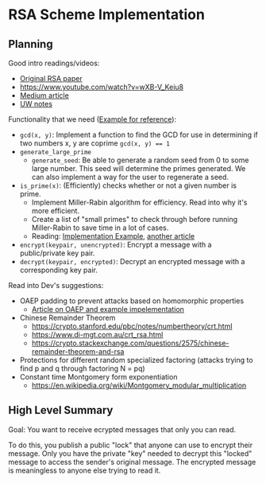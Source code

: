 # RSA Scheme Implementation

## Planning

Good intro readings/videos:
- [Original RSA paper](http://people.csail.mit.edu/rivest/Rsapaper.pdf)
- https://www.youtube.com/watch?v=wXB-V_Keiu8
- [Medium article](https://hackernoon.com/how-does-rsa-work-f44918df914b)
- [UW notes](https://sites.math.washington.edu/~morrow/336_09/papers/Yevgeny.pdf)

Functionality that we need ([Example for reference](https://gist.github.com/JonCooperWorks/5314103)):
- `gcd(x, y)`: Implement a function to find the GCD for use in determining if two numbers x, y are coprime `gcd(x, y) == 1`
- `generate_large_prime`
    - `generate_seed`: Be able to generate a random seed from 0 to some large number. This seed will determine the primes generated. We can also implement a way for the user to regenerate a seed.
- `is_prime(x)`: (Efficiently) checks whether or not a given number is prime.
    - Implement Miller-Rabin algorithm for efficiency. Read into why it's more efficient.
    - Create a list of "small primes" to check through before running Miller-Rabin to save time in a lot of cases.
    - Reading: [Implementation Example](https://langui.sh/2009/03/07/generating-very-large-primes/), [another article](https://medium.com/@prudywsh/how-to-generate-big-prime-numbers-miller-rabin-49e6e6af32fb)
- `encrypt(keypair, unencrypted)`: Encrypt a message with a public/private key pair.
- `decrypt(keypair, encrypted)`: Decrypt an encrypted message with a corresponding key pair.

Read into Dev's suggestions:
- OAEP padding to prevent attacks based on homomorphic properties
    - [Article on OAEP and example impelementation](https://medium.com/blue-space/improving-the-security-of-rsa-with-oaep-e854a5084918)
- Chinese Remainder Theorem
    - https://crypto.stanford.edu/pbc/notes/numbertheory/crt.html
    - https://www.di-mgt.com.au/crt_rsa.html
    - https://crypto.stackexchange.com/questions/2575/chinese-remainder-theorem-and-rsa
- Protections for different random specialized factoring (attacks trying to find p and q through factoring N = pq)
- Constant time Montgomery form exponentiation
    - https://en.wikipedia.org/wiki/Montgomery_modular_multiplication

## High Level Summary

Goal: You want to receive ecrypted messages that only you can read.

To do this, you publish a public "lock" that anyone can use to encrypt their message.
Only you have the private "key" needed to decrypt this "locked" message to access the sender's original message.
The encrypted message is meaningless to anyone else trying to read it.
